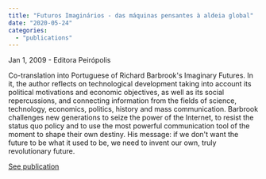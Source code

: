 ```yaml
---
title: "Futuros Imaginários - das máquinas pensantes à aldeia global"
date: "2020-05-24"
categories: 
  - "publications"
---
```


Jan 1, 2009 - Editora Peirópolis

Co-translation into Portuguese of Richard Barbrook's Imaginary Futures. In it, the author reflects on technological development taking into account its political motivations and economic objectives, as well as its social repercussions, and connecting information from the fields of science, technology, economics, politics, history and mass communication. Barbrook challenges new generations to seize the power of the Internet, to resist the status quo policy and to use the most powerful communication tool of the moment to shape their own destiny. His message: if we don't want the future to be what it used to be, we need to invent our own, truly revolutionary future.

[See publication](https://books.google.com.br/books/about/Futuros_imaginários_Das_máquinas_pensa.html?id=iHKCCwAAQBAJ&source=kp_book_description&redir_esc=y)
